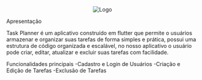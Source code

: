 <div align="center">
    <img src="logo.png" alt="Logo">
</div>

Apresentação 

Task Planner é um aplicativo construído em flutter que permite o usuários armazenar e organizar suas tarefas de forma simples e prática, possui uma estrutura de código organizada e escalável, no nosso aplicativo o usuário pode criar, editar, atualizar e excluir suas tarefas com facilidade. 

Funcionalidades principais 
-Cadastro e Login de Usuários
-Criação e Edição de Tarefas 
-Exclusão de Tarefas 

 

